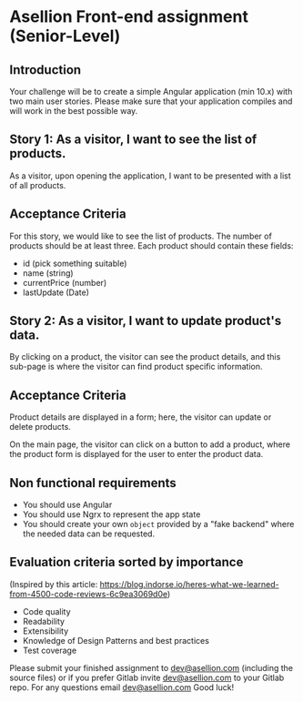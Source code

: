 # Asellion Front-end assignment (Senior-Level)

## Introduction

Your challenge will be to create a simple Angular application (min 10.x) with two main user stories. Please make sure that your application compiles and will work in the best possible way.

## Story 1: As a visitor, I want to see the list of products.

As a visitor, upon opening the application, I want to be presented with a list of all products.

## Acceptance Criteria

For this story, we would like to see the list of products. The number of products should be at least three. Each product should contain these fields:

-   id (pick something suitable)
-   name (string)
-   currentPrice (number)
-   lastUpdate (Date)

## Story 2: As a visitor, I want to update product's data.

By clicking on a product, the visitor can see the product details, and this sub-page is where the visitor can find product specific information.

## Acceptance Criteria

Product details are displayed in a form; here, the visitor can update or delete products.

On the main page, the visitor can click on a button to add a product, where the product form is displayed for the user to enter the product data.

## Non functional requirements

-   You should use Angular
-   You should use Ngrx to represent the app state
-   You should create your own `object` provided by a "fake backend" where the needed data can be requested.

## Evaluation criteria sorted by importance

(Inspired by this article: https://blog.indorse.io/heres-what-we-learned-from-4500-code-reviews-6c9ea3069d0e)

-   Code quality
-   Readability
-   Extensibility
-   Knowledge of Design Patterns and best practices
-   Test coverage

Please submit your finished assignment to dev@asellion.com (including the source files) or if you prefer Gitlab invite dev@asellion.com to your Gitlab repo. For any questions email dev@asellion.com
Good luck!
